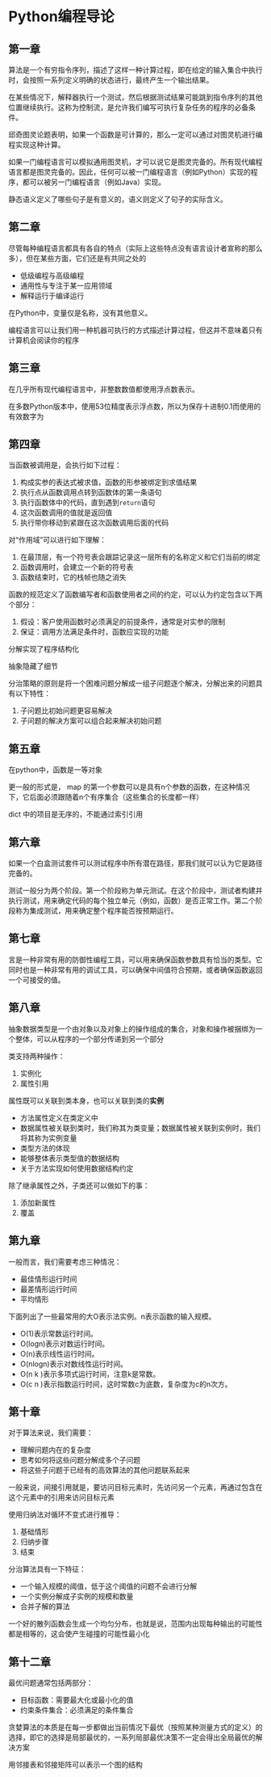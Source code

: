 # Python编程导论

## 第一章

算法是一个有穷指令序列，描述了这样一种计算过程，即在给定的输入集合中执行时，会按照一系列定义明确的状态进行，最终产生一个输出结果。

在某些情况下，解释器执行一个测试，然后根据测试结果可能跳到指令序列的其他位置继续执行。这称为控制流，是允许我们编写可执行复杂任务的程序的必备条件。

邱奇图灵论题表明，如果一个函数是可计算的，那么一定可以通过对图灵机进行编程实现这种计算。

如果一门编程语言可以模拟通用图灵机，才可以说它是图灵完备的。所有现代编程语言都是图灵完备的。因此，任何可以被一门编程语言（例如Python）实现的程序，都可以被另一门编程语言（例如Java）实现。

静态语义定义了哪些句子是有意义的，语义则定义了句子的实际含义。

## 第二章

尽管每种编程语言都具有各自的特点（实际上这些特点没有语言设计者宣称的那么多），但在某些方面，它们还是有共同之处的

* 低级编程与高级编程
* 通用性与专注于某一应用领域
* 解释运行于编译运行

 在Python中，变量仅是名称，没有其他意义。

编程语言可以让我们用一种机器可执行的方式描述计算过程，但这并不意味着只有计算机会阅读你的程序

## 第三章

在几乎所有现代编程语言中，非整数数值都使用浮点数表示。

在多数Python版本中，使用53位精度表示浮点数，所以为保存十进制0.1而使用的有效数字为

## 第四章

当函数被调用是，会执行如下过程：

1. 构成实参的表达式被求值，函数的形参被绑定到求值结果
2. 执行点从函数调用点转到函数体的第一条语句
3. 执行函数体中的代码，直到遇到`return`语句
4. 这次函数调用的值就是返回值
5. 执行带你移动到紧跟在这次函数调用后面的代码

对“作用域”可以进行如下理解：

1. 在最顶层，有一个符号表会跟踪记录这一层所有的名称定义和它们当前的绑定
2. 函数调用时，会建立一个新的符号表
3. 函数结束时，它的栈帧也随之消失

函数的规范定义了函数编写者和函数使用者之间的约定，可以认为约定包含以下两个部分：

1. 假设：客户使用函数时必须满足的前提条件，通常是对实参的限制
2. 保证：调用方法满足条件时，函数应实现的功能

分解实现了程序结构化

抽象隐藏了细节

分治策略的原则是将一个困难问题分解成一组子问题逐个解决，分解出来的问题具有以下特性：

1. 子问题比初始问题更容易解决
2. 子问题的解决方案可以组合起来解决初始问题

## 第五章

在python中，函数是一等对象

更一般的形式是， map 的第一个参数可以是具有n个参数的函数，在这种情况下，它后面必须跟随着n个有序集合（这些集合的长度都一样）

dict 中的项目是无序的，不能通过索引引用

## 第六章

如果一个白盒测试套件可以测试程序中所有潜在路径，那我们就可以认为它是路径完备的。

测试一般分为两个阶段。第一个阶段称为单元测试。在这个阶段中，测试者构建并执行测试，用来确定代码的每个独立单元（例如，函数）是否正常工作。第二个阶段称为集成测试，用来确定整个程序能否按预期运行。

## 第七章

言是一种非常有用的防御性编程工具，可以用来确保函数参数具有恰当的类型。它同时也是一种非常有用的调试工具，可以确保中间值符合预期，或者确保函数返回一个可接受的值。

## 第八章

抽象数据类型是一个由对象以及对象上的操作组成的集合，对象和操作被捆绑为一个整体，可以从程序的一个部分传递到另一个部分

类支持两种操作：

1. 实例化
2. 属性引用

属性既可以关联到类本身，也可以关联到类的**实例**

* 方法属性定义在类定义中
* 数据属性被关联到类时，我们称其为类变量；数据属性被关联到实例时，我们将其称为实例变量
* 类型方法的体现
* 能够整体表示类型值的数据结构
* 关于方法实现如何使用数据结构约定

除了继承属性之外，子类还可以做如下的事：

1. 添加新属性
2. 覆盖


## 第九章

一般而言，我们需要考虑三种情况：

- 最佳情形运行时间
- 最差情形运行时间
- 平均情形

下面列出了一些最常用的大O表示法实例。n表示函数的输入规模。

- O(1)表示常数运行时间。
- O(logn)表示对数运行时间。
- O(n)表示线性运行时间。
- O(nlogn)表示对数线性运行时间。
- O(n k )表示多项式运行时间，注意k是常数。
- O(c n )表示指数运行时间，这时常数c为底数，复杂度为c的n次方。

## 第十章

对于算法来说，我们需要：

- 理解问题内在的复杂度
- 思考如何将这些问题分解成多个子问题
- 将这些子问题于已经有的高效算法的其他问题联系起来

一般来说，间接引用就是，要访问目标元素时，先访问另一个元素，再通过包含在这个元素中的引用来访问目标元素

使用归纳法对循环不变式进行推导：

1. 基础情形
2. 归纳步骤
3. 结束

分治算法具有一下特征：

- 一个输入规模的阈值，低于这个阈值的问题不会进行分解
- 一个实例分解成子实例的规模和数量
- 合并子解的算法

一个好的散列函数会生成一个均匀分布，也就是说，范围内出现每种输出的可能性都是相等的，这会使产生碰撞的可能性最小化

## 第十二章

最优问题通常包括两部分：

- 目标函数：需要最大化或最小化的值
- 约束条件集合：必须满足的条件集合

贪婪算法的本质是在每一步都做出当前情况下最优（按照某种测量方式的定义）的选择，即它的选择是局部最优的，一系列局部最优决策不一定会得出全局最优的解决方案

用邻接表和邻接矩阵可以表示一个图的结构

